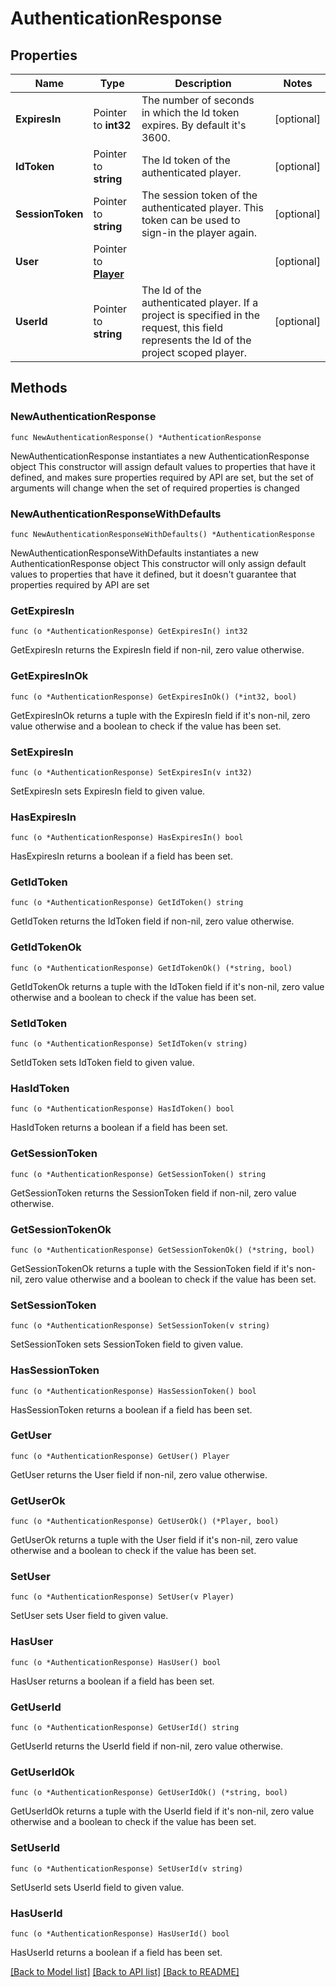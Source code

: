 # AuthenticationResponse

## Properties

Name | Type | Description | Notes
------------ | ------------- | ------------- | -------------
**ExpiresIn** | Pointer to **int32** | The number of seconds in which the Id token expires. By default it&#39;s 3600. | [optional] 
**IdToken** | Pointer to **string** | The Id token of the authenticated player. | [optional] 
**SessionToken** | Pointer to **string** | The session token of the authenticated player. This token can be used to sign-in the player again. | [optional] 
**User** | Pointer to [**Player**](Player.md) |  | [optional] 
**UserId** | Pointer to **string** | The Id of the authenticated player. If a project is specified in the request, this field represents the Id of the project scoped player. | [optional] 

## Methods

### NewAuthenticationResponse

`func NewAuthenticationResponse() *AuthenticationResponse`

NewAuthenticationResponse instantiates a new AuthenticationResponse object
This constructor will assign default values to properties that have it defined,
and makes sure properties required by API are set, but the set of arguments
will change when the set of required properties is changed

### NewAuthenticationResponseWithDefaults

`func NewAuthenticationResponseWithDefaults() *AuthenticationResponse`

NewAuthenticationResponseWithDefaults instantiates a new AuthenticationResponse object
This constructor will only assign default values to properties that have it defined,
but it doesn't guarantee that properties required by API are set

### GetExpiresIn

`func (o *AuthenticationResponse) GetExpiresIn() int32`

GetExpiresIn returns the ExpiresIn field if non-nil, zero value otherwise.

### GetExpiresInOk

`func (o *AuthenticationResponse) GetExpiresInOk() (*int32, bool)`

GetExpiresInOk returns a tuple with the ExpiresIn field if it's non-nil, zero value otherwise
and a boolean to check if the value has been set.

### SetExpiresIn

`func (o *AuthenticationResponse) SetExpiresIn(v int32)`

SetExpiresIn sets ExpiresIn field to given value.

### HasExpiresIn

`func (o *AuthenticationResponse) HasExpiresIn() bool`

HasExpiresIn returns a boolean if a field has been set.

### GetIdToken

`func (o *AuthenticationResponse) GetIdToken() string`

GetIdToken returns the IdToken field if non-nil, zero value otherwise.

### GetIdTokenOk

`func (o *AuthenticationResponse) GetIdTokenOk() (*string, bool)`

GetIdTokenOk returns a tuple with the IdToken field if it's non-nil, zero value otherwise
and a boolean to check if the value has been set.

### SetIdToken

`func (o *AuthenticationResponse) SetIdToken(v string)`

SetIdToken sets IdToken field to given value.

### HasIdToken

`func (o *AuthenticationResponse) HasIdToken() bool`

HasIdToken returns a boolean if a field has been set.

### GetSessionToken

`func (o *AuthenticationResponse) GetSessionToken() string`

GetSessionToken returns the SessionToken field if non-nil, zero value otherwise.

### GetSessionTokenOk

`func (o *AuthenticationResponse) GetSessionTokenOk() (*string, bool)`

GetSessionTokenOk returns a tuple with the SessionToken field if it's non-nil, zero value otherwise
and a boolean to check if the value has been set.

### SetSessionToken

`func (o *AuthenticationResponse) SetSessionToken(v string)`

SetSessionToken sets SessionToken field to given value.

### HasSessionToken

`func (o *AuthenticationResponse) HasSessionToken() bool`

HasSessionToken returns a boolean if a field has been set.

### GetUser

`func (o *AuthenticationResponse) GetUser() Player`

GetUser returns the User field if non-nil, zero value otherwise.

### GetUserOk

`func (o *AuthenticationResponse) GetUserOk() (*Player, bool)`

GetUserOk returns a tuple with the User field if it's non-nil, zero value otherwise
and a boolean to check if the value has been set.

### SetUser

`func (o *AuthenticationResponse) SetUser(v Player)`

SetUser sets User field to given value.

### HasUser

`func (o *AuthenticationResponse) HasUser() bool`

HasUser returns a boolean if a field has been set.

### GetUserId

`func (o *AuthenticationResponse) GetUserId() string`

GetUserId returns the UserId field if non-nil, zero value otherwise.

### GetUserIdOk

`func (o *AuthenticationResponse) GetUserIdOk() (*string, bool)`

GetUserIdOk returns a tuple with the UserId field if it's non-nil, zero value otherwise
and a boolean to check if the value has been set.

### SetUserId

`func (o *AuthenticationResponse) SetUserId(v string)`

SetUserId sets UserId field to given value.

### HasUserId

`func (o *AuthenticationResponse) HasUserId() bool`

HasUserId returns a boolean if a field has been set.


[[Back to Model list]](../README.md#documentation-for-models) [[Back to API list]](../README.md#documentation-for-api-endpoints) [[Back to README]](../README.md)


